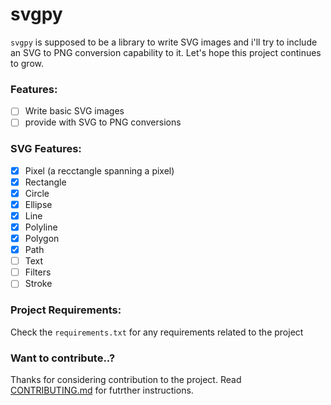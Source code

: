 # svgpy

`svgpy` is supposed to be a library to write SVG images and i'll try to include an SVG to PNG conversion capability to it.
Let's hope this project continues to grow.

### Features:
  - [ ] Write basic SVG images
  - [ ] provide with SVG to PNG conversions

### SVG Features:
  - [x] Pixel (a recctangle spanning a pixel)
  - [x] Rectangle
  - [x] Circle
  - [x] Ellipse
  - [x] Line
  - [x] Polyline
  - [x] Polygon
  - [x] Path
  - [ ] Text
  - [ ] Filters
  - [ ] Stroke
### Project Requirements:
Check the `requirements.txt` for any requirements related to the project

### Want to contribute..?
Thanks for considering contribution to the project. Read [CONTRIBUTING.md](https://www.github.com/Ajay-Singh-Rana/svgpy/CONTRIBUTING.md) for futrther instructions.
